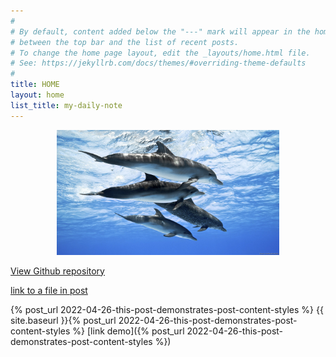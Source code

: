 ```yaml
---
#
# By default, content added below the "---" mark will appear in the home page
# between the top bar and the list of recent posts.
# To change the home page layout, edit the _layouts/home.html file.
# See: https://jekyllrb.com/docs/themes/#overriding-theme-defaults
#
title: HOME
layout: home
list_title: my-daily-note
---
```


<p align=center>
<img height=200 style="float:none" src="./assets/images/dophin.jpg" /></p>

[View Github repository](https://github.com/jeffatoptics/jeff-minima)

[link to a file in post](./_posts/2022-04-26-this-post-demonstrates-post-content-styles.md)

{% post_url 2022-04-26-this-post-demonstrates-post-content-styles %}
{{ site.baseurl }}{% post_url 2022-04-26-this-post-demonstrates-post-content-styles %}
[link demo]({% post_url 2022-04-26-this-post-demonstrates-post-content-styles %})
